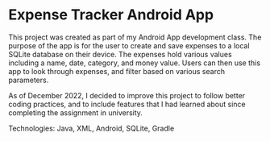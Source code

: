 # Expense Tracker Android App

This project was created as part of my Android App development class.
The purpose of the app is for the user to create and save expenses to a local SQLite database on their device. The expenses hold various values including a name, date, category, and money value. Users can then use this app to look through expenses, and filter based on various search parameters.

As of December 2022, I decided to improve this project to follow better coding practices, and to include features that I had learned about since completing the assignment in university.

Technologies: Java, XML, Android, SQLite, Gradle
